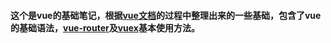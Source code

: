 #### 这个是vue的基础笔记，根据[vue文档](https://cn.vuejs.org/ "vue")的过程中整理出来的一些基础，包含了vue的基础语法，[vue-router](https://router.vuejs.org/zh/ "vue-router")及[vuex](https://vuex.vuejs.org/zh/ "vuex")基本使用方法。



